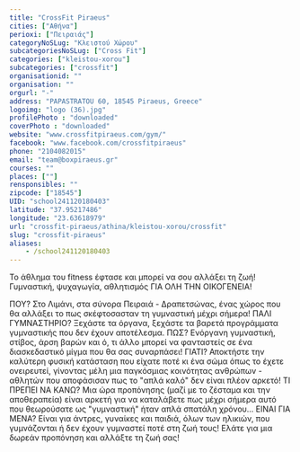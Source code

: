 ```yaml
---
title: "CrossFit Piraeus"
cities: ["Αθήνα"]
perioxi: ["Πειραιάς"]
categoryNoSLug: "Κλειστού Χώρου"
subcategoriesNoSLug: ["Cross Fit"]
categories: ["kleistou-xorou"]
subcategories: ["crossfit"]
organisationid: ""
organisation: ""
orgurl: "-"
address: "PAPASTRATOU 60, 18545 Piraeus, Greece"
logoimg: "logo (36).jpg"
profilePhoto : "downloaded"
coverPhoto : "downloaded"
website: "www.crossfitpiraeus.com/gym/"
facebook: "www.facebook.com/crossfitpiraeus"
phone: "2104082015"
email: "team@boxpiraeus.gr"
courses: ""
places: [""]
rensponsibles: ""
zipcode: ["18545"]
UID: "school241120180403"
latitude: "37.95217486"
longitude: "23.63618979"
url: "crossfit-piraeus/athina/kleistou-xorou/crossfit"
slug: "crossfit-piraeus"
aliases:
    - /school241120180403
---
```



Το άθλημα του fitness έφτασε και μπορεί να σου αλλάξει τη ζωή! Γυμναστική, ψυχαγωγία, αθλητισμός ΓΙΑ ΟΛΗ ΤΗΝ ΟΙΚΟΓΕΝΕΙΑ!

ΠΟΥ? Στο Λιμάνι, στα σύνορα Πειραιά - Δραπετσώνας, ένας χώρος που θα αλλάξει το πως σκέφτοσασταν τη γυμναστική μέχρι σήμερα! ΠΑΛΙ ΓΥΜΝΑΣΤΗΡΙΟ? Ξεχάστε τα όργανα, ξεχάστε τα βαρετά προγράμματα γυμναστικής που δεν έχουν αποτέλεσμα. ΠΩΣ? Ενόργανη γυμναστική, στίβος, άρση βαρών και ό, τι άλλο μπορεί να φανταστείς σε ένα διασκεδαστικό μίγμα που θα σας συναρπάσει! ΓΙΑΤΙ? Αποκτήστε την καλύτερη φυσική κατάσταση που είχατε ποτέ κι ένα σώμα όπως το έχετε ονειρευτεί, γίνοντας μέλη μια παγκόσμιας κοινότητας ανθρώπων - αθλητών που αποφάσισαν πως το &quot;απλά καλό&quot; δεν είναι πλέον αρκετό! ΤΙ ΠΡΕΠΕΙ ΝΑ ΚΑΝΩ? Μια ώρα προπόνησης (μαζί με το ζέσταμα και την αποθεραπεία) είναι αρκετή για να καταλάβετε πως μέχρι σήμερα αυτό που θεωρούσατε ως &quot;γυμναστική&quot; ήταν απλά σπατάλη χρόνου... ΕΙΝΑΙ ΓΙΑ ΜΕΝΑ? Είναι για άντρες, γυναίκες και παιδιά, όλων των ηλικιών, που γυμνάζονται ή δεν έχουν γυμναστεί ποτέ στη ζωή τους! Ελάτε για μια δωρεάν προπόνηση και αλλάξτε τη ζωή σας!